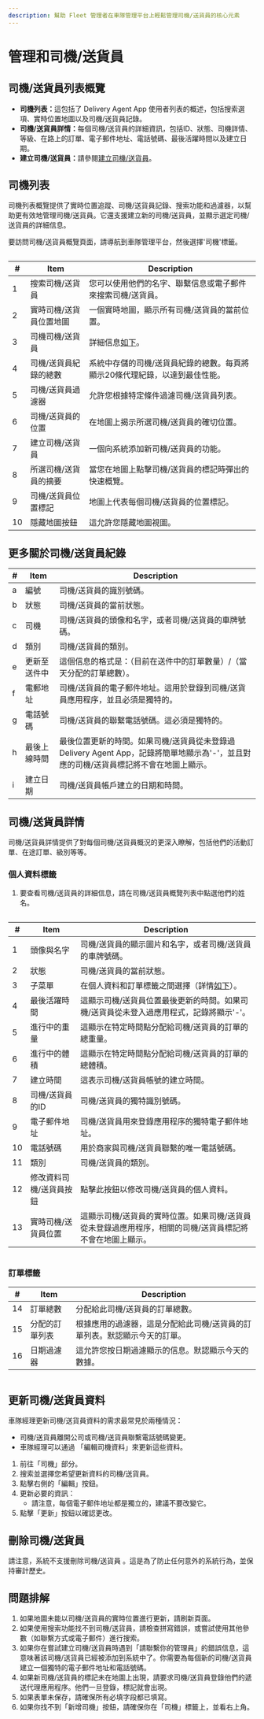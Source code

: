 ```yaml
---
description: 幫助 Fleet 管理者在車隊管理平台上輕鬆管理司機/送貨員的核心元素
---
```


# 管理和司機/送貨員

## 司機/送貨員列表概覽

* **司機列表：**&#x9019;包括了 Delivery Agent App 使用者列表的概述，包括搜索選項、實時位置地圖以及司機/送貨員記錄。
* **司機/送貨員詳情：**&#x6BCF;個司機/送貨員的詳細資訊，包括ID、狀態、司機詳情、等級、在路上的訂單、電子郵件地址、電話號碼、最後活躍時間以及建立日期。
* **建立司機/送貨員：**&#x8ACB;參閱[建立司機/送貨員](../kai-shi-shi-yong/creating-delivery-agents.md)。

## **司機列表**

司機列表概覽提供了實時位置追蹤、司機/送貨員記錄、搜索功能和過濾器，以幫助更有效地管理司機/送貨員。它還支援建立新的司機/送貨員，並顯示選定司機/送貨員的詳細信息。

要訪問司機/送貨員概覽頁面，請導航到車隊管理平台，然後選擇'司機'標籤。

<figure><img src="../.gitbook/assets/image (96).png" alt=""><figcaption></figcaption></figure>

| #  | Item         | Description                                                                        |
| -- | ------------ | ---------------------------------------------------------------------------------- |
| 1  | 搜索司機/送貨員     | 您可以使用他們的名字、聯繫信息或電子郵件來搜索司機/送貨員。                                                     |
| 2  | 實時司機/送貨員位置地圖 | 一個實時地圖，顯示所有司機/送貨員的當前位置。                                                            |
| 3  | 司機司機/送貨員     | 詳細信息[如下](managing-delivery-agents.md#geng-duo-guan-wu-si-ji-delivery-agent-ji-lu)。 |
| 4  | 司機/送貨員紀錄的總數  | 系統中存儲的司機/送貨員紀錄的總數。每頁將顯示20條代理紀錄，以達到最佳性能。                                            |
| 5  | 司機/送貨員過濾器    | 允許您根據特定條件過濾司機/送貨員列表。                                                               |
| 6  | 司機/送貨員的位置    | 在地圖上揭示所選司機/送貨員的確切位置。                                                               |
| 7  | 建立司機/送貨員     | 一個向系統添加新司機/送貨員的功能。                                                                 |
| 8  | 所選司機/送貨員的摘要  | 當您在地圖上點擊司機/送貨員的標記時彈出的快速概覽。                                                         |
| 9  | 司機/送貨員位置標記   | 地圖上代表每個司機/送貨員的位置標記。                                                                |
| 10 | 隱藏地圖按鈕       | 這允許您隱藏地圖視圖。                                                                        |

## 更多關於司機/送貨員紀錄

| # | Item   | Description                                                                     |
| - | ------ | ------------------------------------------------------------------------------- |
| a | 編號     | 司機/送貨員的識別號碼。                                                                    |
| b | 狀態     | 司機/送貨員的當前狀態。                                                                    |
| c | 司機     | 司機/送貨員的頭像和名字，或者司機/送貨員的車牌號碼。                                                     |
| d | 類別     | 司機/送貨員的類別。                                                                      |
| e | 更新至送件中 | 這個信息的格式是：（目前在送件中的訂單數量）/（當天分配的訂單總數）。                                             |
| f | 電郵地址   | 司機/送貨員的電子郵件地址。這用於登錄到司機/送貨員應用程序，並且必須是獨特的。                                        |
| g | 電話號碼   | 司機/送貨員的聯繫電話號碼。這必須是獨特的。                                                          |
| h | 最後上線時間 | 最後位置更新的時間。如果司機/送貨員從未登錄過 Delivery Agent App，記錄將簡單地顯示為'-'，並且對應的司機/送貨員標記將不會在地圖上顯示。 |
| i | 建立日期   | 司機/送貨員帳戶建立的日期和時間。                                                               |

## 司機/送貨員詳情

司機/送貨員詳情提供了對每個司機/送貨員概況的更深入瞭解，包括他們的活動訂單、在途訂單、級別等等。

### 個人資料標籤

1. 要查看司機/送貨員的詳細信息，請在司機/送貨員概覽列表中點選他們的姓名。

<figure><img src="../.gitbook/assets/image (129).png" alt=""><figcaption></figcaption></figure>

| #  | Item         | Description                                                              |
| -- | ------------ | ------------------------------------------------------------------------ |
| 1  | 頭像與名字        | 司機/送貨員的顯示圖片和名字，或者司機/送貨員的車牌號碼。                                            |
| 2  | 狀態           | 司機/送貨員的當前狀態。                                                             |
| 3  | 子菜單          | 在個人資料和訂單標籤之間選擇（詳情[如下](managing-delivery-agents.md#ding-chan-biao-qian)）。 |
| 4  | 最後活躍時間       | 這顯示司機/送貨員位置最後更新的時間。如果司機/送貨員從未登入過應用程式，記錄將顯示'-'。                           |
| 5  | 進行中的重量       | 這顯示在特定時間點分配給司機/送貨員的訂單的總重量。                                               |
| 6  | 進行中的體積       | 這顯示在特定時間點分配給司機/送貨員的訂單的總體積。                                               |
| 7  | 建立時間         | 這表示司機/送貨員帳號的建立時間。                                                        |
| 8  | 司機/送貨員的ID    | 司機/送貨員的獨特識別號碼。                                                           |
| 9  | 電子郵件地址       | 司機/送貨員用來登錄應用程序的獨特電子郵件地址。                                                 |
| 10 | 電話號碼         | 用於商家與司機/送貨員聯繫的唯一電話號碼。                                                    |
| 11 | 類別           | 司機/送貨員的類別。                                                               |
| 12 | 修改資料司機/送貨員按鈕 | 點擊此按鈕以修改司機/送貨員的個人資料。                                                     |
| 13 | 實時司機/送貨員位置   | 這顯示司機/送貨員的實時位置。如果司機/送貨員從未登錄過應用程序，相關的司機/送貨員標記將不會在地圖上顯示。                   |

<figure><img src="../.gitbook/assets/image (128).png" alt=""><figcaption></figcaption></figure>

### 訂單標籤

| #  | Item    | Description                           |
| -- | ------- | ------------------------------------- |
| 14 | 訂單總數    | 分配給此司機/送貨員的訂單總數。                      |
| 15 | 分配的訂單列表 | 根據應用的過濾器，這是分配給此司機/送貨員的訂單列表。默認顯示今天的訂單。 |
| 16 | 日期過濾器   | 這允許您按日期過濾顯示的信息。默認顯示今天的數據。             |

<figure><img src="../.gitbook/assets/image (124).png" alt=""><figcaption></figcaption></figure>

## 更新司機/送貨員資料

車隊經理更新司機/送貨員資料的需求最常見於兩種情況：

* 司機/送貨員離開公司或司機/送貨員聯繫電話號碼變更。
* 車隊經理可以通過 「編輯司機資料」來更新這些資料。

1. 前往「司機」部分。
2. 搜索並選擇您希望更新資料的司機/送貨員。
3. 點擊右側的「編輯」按鈕。
4. 更新必要的資訊：
   * 請注意，每個電子郵件地址都是獨立的，建議不要改變它。
5. 點擊「更新」按鈕以確認更改。

## 刪除司機/送貨員

請注意，系統不支援刪除司機/送貨員 。這是為了防止任何意外的系統行為，並保持審計歷史。

## 問題排解

1. 如果地圖未能以司機/送貨員的實時位置進行更新，請刷新頁面。&#x20;
2. 如果使用搜索功能找不到司機/送貨員，請檢查拼寫錯誤，或嘗試使用其他參數（如聯繫方式或電子郵件）進行搜索。
3. 如果你在嘗試建立司機/送貨員時遇到「請聯繫你的管理員」的錯誤信息，這意味著該司機/送貨員已經被添加到系統中了。你需要為每個新的司機/送貨員建立一個獨特的電子郵件地址和電話號碼。
4. 如果新司機/送貨員的標記未在地圖上出現，請要求司機/送貨員登錄他們的遞送代理應用程序。他們一旦登錄，標記就會出現。
5. 如果表單未保存，請確保所有必填字段都已填寫。
6. 如果你找不到「新增司機」按鈕，請確保你在「司機」標籤上，並看右上角。

